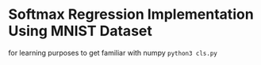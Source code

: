 # Softmax Regression Implementation Using MNIST Dataset
for learning purposes to get familiar with numpy
```python3 cls.py```
